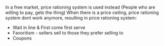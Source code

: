 In a free market, price rationing system is used instead (People who are willing to pay, gets the thing)
When there is a price ceiling, price rationing system dont work anymore, resulting in price rationing system:
- Wait in line & First come first serve
- Favoritism - sellers sell to those they prefer selling to
- Coupons